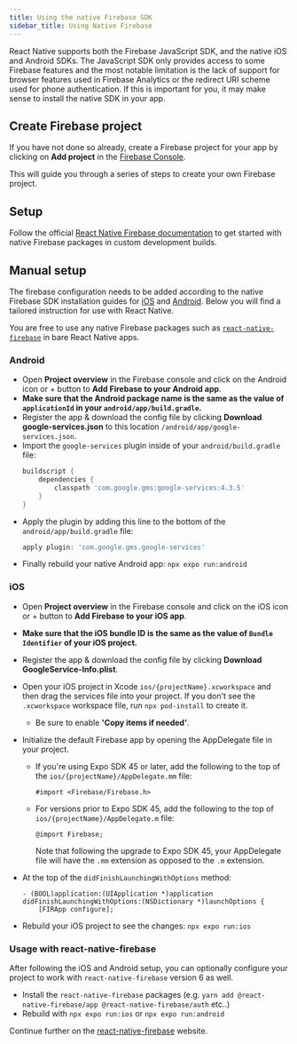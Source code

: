 ```yaml
---
title: Using the native Firebase SDK
sidebar_title: Using Native Firebase
---
```


React Native supports both the Firebase JavaScript SDK, and the native iOS and Android SDKs. The JavaScript SDK only provides access to some Firebase features and the most notable limitation is the lack of support for browser features used in Firebase Analytics or the redirect URI scheme used for phone authentication. If this is important for you, it may make sense to install the native SDK in your app.

## Create Firebase project

If you have not done so already, create a Firebase project for your app by clicking on **Add project** in the [Firebase Console](https://console.firebase.google.com/).

This will guide you through a series of steps to create your own Firebase project.

## Setup

Follow the official [React Native Firebase documentation](https://rnfirebase.io/#expo) to get started with native Firebase packages in custom development builds.

## Manual setup

The firebase configuration needs to be added according to the native Firebase SDK installation guides
for [iOS](https://firebase.google.com/docs/ios/setup) and [Android](https://firebase.google.com/docs/android/setup).
Below you will find a tailored instruction for use with React Native.

You are free to use any native Firebase packages such as [`react-native-firebase`](https://rnfirebase.io/) in bare React Native apps.

### Android

- Open **Project overview** in the Firebase console and click on the Android icon or + button to **Add Firebase to your Android app**.
- **Make sure that the Android package name is the same as the value of `applicationId` in your `android/app/build.gradle`.**
- Register the app & download the config file by clicking **Download google-services.json** to this location `/android/app/google-services.json`.
- Import the `google-services` plugin inside of your `android/build.gradle` file:
  ```groovy
  buildscript {
      dependencies {
          classpath 'com.google.gms:google-services:4.3.5'
      }
  }
  ```
- Apply the plugin by adding this line to the bottom of the `android/app/build.gradle` file:
  ```groovy
  apply plugin: 'com.google.gms.google-services'
  ```
- Finally rebuild your native Android app: `npx expo run:android`

### iOS

- Open **Project overview** in the Firebase console and click on the iOS icon or + button to **Add Firebase to your iOS app**.
- **Make sure that the iOS bundle ID is the same as the value of `Bundle Identifier` of your iOS project.**
- Register the app & download the config file by clicking **Download GoogleService-Info.plist**.
- Open your iOS project in Xcode `ios/{projectName}.xcworkspace` and then drag the services file into your project. If you don't see the `.xcworkspace` workspace file, run `npx pod-install` to create it.

  - Be sure to enable **'Copy items if needed'**.

- Initialize the default Firebase app by opening the AppDelegate file in your project.
  - If you're using Expo SDK 45 or later, add the following to the top of the `ios/{projectName}/AppDelegate.mm` file:
    ```objc
    #import <Firebase/Firebase.h>
    ```
  - For versions prior to Expo SDK 45, add the following to the top of `ios/{projectName}/AppDelegate.m` file:
    ```objc
    @import Firebase;
    ```
    Note that following the upgrade to Expo SDK 45, your AppDelegate file will have the `.mm` extension as opposed to the `.m` extension.
- At the top of the `didFinishLaunchingWithOptions` method:
  ```objc
  - (BOOL)application:(UIApplication *)application didFinishLaunchingWithOptions:(NSDictionary *)launchOptions {
      [FIRApp configure];
  ```
- Rebuild your iOS project to see the changes: `npx expo run:ios`

### Usage with react-native-firebase

After following the iOS and Android setup, you can optionally configure your project to work with `react-native-firebase` version 6 as well.

- Install the `react-native-firebase` packages (e.g. `yarn add @react-native-firebase/app @react-native-firebase/auth` etc..)
- Rebuild with `npx expo run:ios` or `npx expo run:android`

Continue further on the [react-native-firebase](https://rnfirebase.io/) website.
